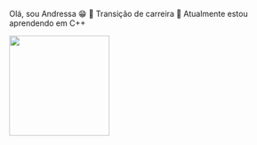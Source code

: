 Olá, sou Andressa 😁
🔭 Transição de carreira 
🌱 Atualmente estou aprendendo em C++

<div>
  <a href="https://beacons.ai/andressasouzza">
  <img height="180em" src="https://github-readme-stats.vercel.app/api?username=andressasouzza&show_icons=true&theme=dark&include_all_comits=true&cont_private=true"/>
<div>
